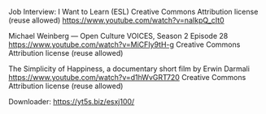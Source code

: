 


Job Interview: I Want to Learn (ESL)
Creative Commons Attribution license (reuse allowed)
https://www.youtube.com/watch?v=naIkpQ_cIt0


Michael Weinberg — Open Culture VOICES, Season 2 Episode 28
https://www.youtube.com/watch?v=MiCFIy9tH-g
Creative Commons Attribution license (reuse allowed)

The Simplicity of Happiness, a documentary short film by Erwin Darmali
https://www.youtube.com/watch?v=d1hWvGRT720
Creative Commons Attribution license (reuse allowed)




Downloader: https://yt5s.biz/esxj100/



